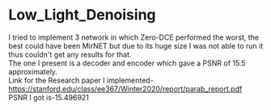 # Low_Light_Denoising
 I tried to implement 3 network in which Zero-DCE performed the worst, the best could have been  MirNET but due to its huge size I was not able to run it thus couldn't get any results for that. <br>
 The one I present is a decoder and encoder which gave a PSNR of 15.5 approximately.<br>
 Link for the Research paper I implemented- https://stanford.edu/class/ee367/Winter2020/report/parab_report.pdf<br>
 PSNR I got is-15.496921 
